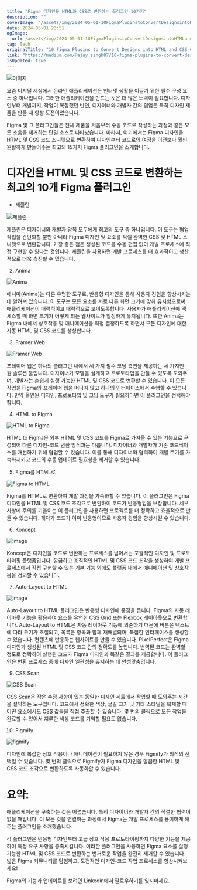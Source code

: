 ```yaml
---
title: "Figma 디자인을 HTML과 CSS로 변환하는 플러그인 10가지"
description: ""
coverImage: "/assets/img/2024-05-01-10FigmaPluginstoConvertDesignsintoHTMLandCSSCode_0.png"
date: 2024-05-01 23:51
ogImage: 
  url: /assets/img/2024-05-01-10FigmaPluginstoConvertDesignsintoHTMLandCSSCode_0.png
tag: Tech
originalTitle: "10 Figma Plugins to Convert Designs into HTML and CSS Code"
link: "https://medium.com/@ajay.singh07/10-figma-plugins-to-convert-designs-into-html-and-css-code-de6752bbbd78"
isUpdated: true
---
```





![이미지](https://miro.medium.com/v2/resize:fit:960/0*63WG6R0wvA90tl3C.gif)

요즘 디지털 세상에서 온라인 애플리케이션은 인터넷 생활을 이끌기 위한 필수 구성 요소 중 하나입니다. 그러한 애플리케이션을 만드는 것은 더 많은 노력이 필요합니다. 디자인부터 개발까지, 작업이 복잡했던 반면, 디자이너와 개발자 간의 협업은 특히 디자인 제품을 만들 때 항상 도전이었습니다.

Figma 및 그 플러그인들은 전체 제품을 처음부터 수동 코드로 작성하는 과정과 같은 모든 소음을 제거하는 단일 소스로 나타났습니다. 따라서, 여기에서는 Figma 디자인을 HTML 및 CSS 코드 스니펫으로 변환하여 디자인부터 코드로의 여정을 이전보다 훨씬 원활하게 만들어주는 최고의 15가지 Figma 플러그인을 소개합니다.

# 디자인을 HTML 및 CSS 코드로 변환하는 최고의 10개 Figma 플러그인

<div class="content-ad"></div>

- 제플린

![제플린](https://miro.medium.com/v2/resize:fit:1400/0*7-PK7dTGINR7K4O6.gif)

제플린은 디자이너와 개발자 양쪽 모두에게 최고의 도구 중 하나입니다. 이 도구는 협업 작업을 간단화할 뿐만 아니라 Figma 디자인 및 요소를 픽셀 완벽한 CSS 및 HTML 스니펫으로 변환합니다. 가장 좋은 점은 생성된 코드를 수동 편집 없이 개발 프로세스에 직접 구현할 수 있다는 것입니다. 제플린을 사용하면 개발 프로세스를 더 효과적이고 생산적으로 더욱 촉진할 수 있습니다.

2. Anima

<div class="content-ad"></div>


![Anima](https://miro.medium.com/v2/resize:fit:1400/0*jCye8_4bx0e-doVR.gif)

애니마(Anima)는 다른 유명한 도구로, 반응형 디자인을 통해 사용자 경험을 향상시키는 데 알려져 있습니다. 이 도구는 모든 요소를 서로 다른 화면 크기에 맞춰 유지함으로써 애플리케이션이 매력적이고 매력적으로 보이도록합니다. 사용자가 애플리케이션에 액세스할 때 화면 크기가 어떻게 되든 웹사이트가 일정하게 유지됩니다. 또한 Anima는 Figma 내에서 상호작용 및 애니메이션을 직접 결정하도록 하면서 모든 디자인에 대한 자동 HTML 및 CSS 코드를 생성합니다.

3. Framer Web

![Framer Web](/assets/img/2024-05-01-10FigmaPluginstoConvertDesignsintoHTMLandCSSCode_0.png)

<div class="content-ad"></div>

프레이머 웹은 하나의 플러그인 내에서 세 가지 필수 코딩 측면을 제공하는 세 가지인-원 솔루션 툴입니다. 디자이너가 모델을 설계하고 프로토타입을 만들 수 있도록 도와주며, 개발자는 손쉽게 실행 가능한 HTML 및 CSS 코드로 변환할 수 있습니다. 이 모든 작업을 Figma와 프레이머 웹을 떠나지 않고 하나의 인터페이스에서 수행할 수 있습니다. 만약 올인원 디자인, 프로토타입 및 코딩 도구가 필요하다면 이 플러그인을 선택해야 합니다.

4. HTML to Figma

![HTML to Figma](/assets/img/2024-05-01-10FigmaPluginstoConvertDesignsintoHTMLandCSSCode_1.png)

HTML to Figma은 외부 HTML 및 CSS 코드를 Figma로 가져올 수 있는 기능으로 구성되어 다른 디자인-코드 변환 방식과는 다릅니다. 디자이너와 개발자가 기존 코드베이스를 개선하기 위해 협업할 수 있습니다. 이를 통해 디자이너와 협력하여 개발 주기를 가속화시키고 코드의 수동 업데이트 필요성을 제거할 수 있습니다.

<div class="content-ad"></div>

5. Figma를 HTML로

![Figma to HTML](/assets/img/2024-05-01-10FigmaPluginstoConvertDesignsintoHTMLandCSSCode_2.png)

Figma를 HTML로 변환하여 개발 과정을 가속화할 수 있습니다. 이 플러그인은 Figma 디자인을 HTML 및 CSS 코드 조각으로 변환하여 코드가 반응형임을 보장합니다. 세부 사항에 주의를 기울이는 이 플러그인을 사용하면 프로젝트를 더 정확하고 효율적으로 만들 수 있습니다. 게다가 코드가 이미 반응형이므로 사용자 경험을 향상시킬 수 있습니다.

6. Koncept

<div class="content-ad"></div>


![image](https://miro.medium.com/v2/resize:fit:1400/0*vdRtH-uxMhPYHYXX.gif)

Koncept은 디자인을 코드로 변환하는 프로세스를 넘어서는 포괄적인 디자인 및 프로토타이핑 플랫폼입니다. 깔끔하고 조직적인 HTML 및 CSS 코드 조각을 생성하여 개발 프로세스에서 직접 구현할 수 있는 기본 기능 외에도 플랫폼 내에서 애니메이션 및 상호작용을 정의할 수 있습니다.

7. Auto-Layout to HTML

![image](/assets/img/2024-05-01-10FigmaPluginstoConvertDesignsintoHTMLandCSSCode_3.png)

<div class="content-ad"></div>

Auto-Layout to HTML 플러그인은 반응형 디자인에 중점을 둡니다. Figma의 자동 레이아웃 기능을 활용하여 요소를 유연한 CSS Grid 또는 Flexbox 레이아웃으로 변환합니다. Auto-Layout to HTML은 자동 레이아웃 기능에 의존하기 때문에 버튼은 텍스트에 따라 크기가 조절되고, 목록은 항목과 함께 재배열되며, 복잡한 인터페이스를 생성할 수 있습니다. 컨텐츠에 반응하는 웹사이트를 만들 수 있습니다. PixelPerfect은 Figma 디자인과 생성된 HTML 및 CSS 코드 간의 정확도를 높입니다. 번역된 코드는 완벽할 정도로 정확하여 실행된 코드가 Figma 디자인과 똑같은 결과를 제공합니다. 이 플러그인은 변환 프로세스 중에 디자인 일관성을 유지하는 데 안성맞춤입니다.

<div class="content-ad"></div>

9. CSS Scan

![CSS Scan](/assets/img/2024-05-01-10FigmaPluginstoConvertDesignsintoHTMLandCSSCode_4.png)

CSS Scan은 작은 수정 사항이 있는 동일한 디자인 세트에서 작업할 때 도와주는 시간을 절약하는 도구입니다. 코드에서 정확한 색상, 글꼴 크기 및 기타 스타일을 복제할 때 어떤 요소에서도 CSS 값들을 직접 추출할 수 있습니다. 몇 번의 클릭으로 모든 작업을 완료할 수 있어서 지루한 색상 코드를 기억할 필요도 없습니다.

10. Figmify

<div class="content-ad"></div>

![figmify](/assets/img/2024-05-01-10FigmaPluginstoConvertDesignsintoHTMLandCSSCode_5.png)

디자인에 복잡한 상호 작용이나 애니메이션이 필요하지 않은 경우 Figmify가 최적의 선택일 수 있습니다. 몇 번의 클릭으로 Figmify가 Figma 디자인을 깔끔한 HTML 및 CSS 코드 조각으로 변환하도록 자동화할 수 있습니다.

# 요약:

애플리케이션을 구축하는 것은 어렵습니다. 특히 디자이너와 개발자 간의 적절한 협력이 없을 때입니다. 이 모든 것을 연결하는 과정에서 Figma는 개발 프로세스를 용이하게 해주는 플러그인을 소개했습니다.

<div class="content-ad"></div>

각 플러그인은 반응형 디자인부터 고급 상호 작용 프로토타이핑까지 다양한 기능을 제공하여 특정 요구 사항을 충족시킵니다. 이러한 플러그인을 사용하면 Figma 요소를 실행 가능한 HTML 및 CSS 코드로 변환하는 번거로운 작업을 완전히 제거할 수 있습니다. 넓은 Figma 커뮤니티를 탐험하고, 도전적인 디자인-코드 작업 프로세스를 향상시켜보세요!

Figma의 기능과 업데이트를 보려면 Linkedin에서 팔로우하기를 잊지마세요.